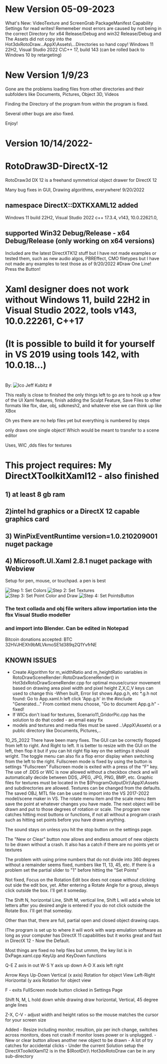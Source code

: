 # New Version 05-09-2023

What's New: VideoTexture and ScreenGrab
PackageManifest Capability Settings for read writes!
Rememeber most errors are caused by not being in the correct Directory for x64 Release/Debug and win32 Release/Debug
and The Assets did not copy into the Hot3dxRotoDraw...AppX\\Assets\\...Directories so hand copy!
Windows 11 22H2, Visual Studio 2022 C\C++ 17, build 143 (can be rolled back to Windows 10 by retargeting)

# New Version 1/9/23

Gone are the problems loading files from other directories and their subfolders like Documents, Pictures, Object 3D, Videos

Finding the Directory of the program from within the program is fixed.

Several other bugs are also fixed.

Enjoy!

# Version 10/14/2022- #

# RotoDraw3D-DirectX-12 #
RotoDraw3d DX 12 is a freehand symmetrical object drawer for DirectX 12

Many bug fixes in GUI, Drawing algorithms, everywhere! 9/20/2022
## namespace DirectX::DXTKXAML12 added
Windows 11 build 22H2, 
Visual Studio 2022 c++ 17.3.4,  v143, 10.0.22621.0,
## supported Win32 Debug/Release - x64 Debug/Release (only working on x64 versions)

Included are the latest DirectXTK12 stuff but I have not made examples or tested them, such as new audio algos, 
PBREffect, CMO filetypes but I have not made any examples to test those as  of 9/20/2022
#Draw One Line! Press the Button!

# Xaml designer does not work without Windows 11, build 22H2 in Visual Studio 2022, tools v143, 10.0.22261, C++17
# (It is possible to build it for yourself in VS 2019 using tools 142, with 10.0.18...)
# 
By:
![Ico](https://github.com/hot3dx/AppXamlDX12/blob/master/Assets/AutoDraw2.ico) Jeff Kubitz #

This really is close to finished the only things left to go are to hook up a few 
of the UI Xaml features, finish adding the Sculpt Feature, Save Files to other formats like fbx, dae, obj, sdkmesh2,
and whatever else we can think up like XBox

Oh yes there are no help files yet but everything is numbered by steps

only draws one single object! Which would be meant to transfer to a scene editor

Uses, WIC ,dds files for textures

# This project requires: My DirectXToolkitXaml12 - also finished # 
## 1) at least 8 gb ram ##
## 2)intel hd graphics or a DirectX 12 capable graphics card ##
## 3) WinPixEventRuntime version=1.0.210209001 nuget package ##
## 4) Microsoft.UI.Xaml 2.8.1 nuget package with Webview

Setup for pen, mouse, or touchpad. a pen is best


![Step 1: Set Colors](https://github.com/hot3dx/RotoDraw3D-DirectX-12/blob/main/ScreenShot/Screenshot49.png)
![Step 2: Set Textures](https://github.com/hot3dx/RotoDraw3D-DirectX-12/blob/main/ScreenShot/Screenshot50.png)
![Step 3: Set Point Color and Draw](https://github.com/hot3dx/RotoDraw3D-DirectX-12/blob/main/ScreenShot/Screenshot51.png)
![Step 4: Set PointsButton](https://github.com/hot3dx/RotoDraw3D-DirectX-12/blob/main/ScreenShot/Screenshot52.png)

### The text collada and obj file writers allow importation into the fbx Visual Studio modeller
### and import into Blender. Can be edited in Notepad 

Bitcoin donations accepted:
BTC 32HVJHEXh9bMLVkmoSE1d389q2Q1YvfrNE


## KNOWN ISSUES
- Create Algorithm for m_widthRatio and m_heightRatio variables in RotoDrawSceneRender::RotoDrawSceneRender() in 
Hot3dxRotoDrawSceneRender.cpp for optimal mouse/cursor movement
based on drawing area pixel width and pixel height Z,X,C,V keys can used to change this
-When built, Error list shows App.g.h, etc *.g.h not found:
Go to App.xaml.h left click 'App.g.h' in the #include "Generated..."
From context menu choose, "Go to document App.g.h" - fixed!
- If WICs don't load for textures, Scenario11_GridorPic.cpp has the solution to do that coded - an email easy fix
- models and textures and media files must be saved ..\\AppX\\Assets\\ or a public directory like Documents, Pictures,..

10_25_2022 There have been many fixes. The GUI can be correctly flopped from left to right.  And Right to left.  It is better to resize with the GUI on the left, then flop it but if you can hit right flip key on the settings it should wright.  The toggle menu can also fix a flop error display when switching from the left to the right. Fullscreen mode is fixed by using the button is settings "Fullscreen" Fullscreen mode is exited with a press of the "F" key.
The use of .DDS or WIC is now allowed without a checkbox check and will automatically decide between DDS, JPEG, JPG, PNG, BMP, etc.  Graphic files for textures must be located in the $(ProgramOutputDir)\\AppX\\Assets and subdirectories are allowed. Textures can be changed from the defaults. The saved OBJ, MTL file can be used to import into the VS 2017-2022 model/scene maker in VS.  The rotate menu item and the scale menu item save the point at whatever changes you have made. The next object will be drawn and put to those degrees of rotation or scale. 
The program now catches hitting most buttons or functions, if not all without a program crash such as hitting set points before you have drawn anything.

The sound stays on unless you hit the stop button on the settings page.

The "New or Clear" button now allows and endless amount of new objects to be drawn without a crash. It also has a catch if there are no points yet or textures

The problem with using prime numbers that do not divide into 360 degrees without a remainder seems fixed, numbers like 11, 13, 45, etc. If there is a problem set the partial slider to "1" before hitting the "Set Points"

Not fixed, Focus on the Rotation Edit box does not cease without clicking out side the edit box, yet. After entering a Rotate Angle for a group, always click outside the box. I'll get it someday.

The Shift N, horizontal Line, Shift M, vertical line, Shift L will add a whole lot letters after you desired angle is entered if you do not click outside the Rotate Box.  I'll get that someday.

Other than that, there are full, partial open and closed object drawing caps.

IThe program is set up to where it will work with warp emulation software as long as your computer has DirectX 11 capabilities but it works great and fast in DirectX 12 - Now the Default.

Most things are fixed no help files but ummm, the key list is in DxPage.xaml.cpp KeyUp and KeyDown functions

Q-E Z axis in out
W-S Y axis up down
A-D X axis left right

Arrow Keys
Up-Down Vertical (x axis) Rotation for object View
Left-Right Horizontal (y axis Rotation for object view

F - exits FullScreen mode button clicked in Settings Page

Shift N, M, L hold down while drawing draw horizontal, Vertical, 45 degree angle lines

Z-X, C-V - adjust width and height ratios so the mouse matches the cursor for your screen size

Added - Resize including monitor, resultion, pix per inch change, switches across monitors, does not crash if monitor loses power or is unplugged.
      - New or clear button allows another new object to be drawn
      - A lot of try catches for accidental clicks
      - Under the current Solution setup the DirectXToolkitXaml12 is in the $(RootDir)\ Hot3dxRotoDraw can be in any sub-directory
